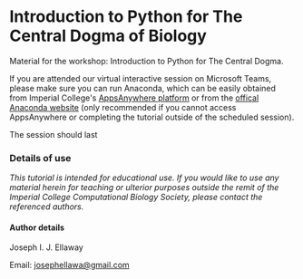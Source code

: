 # Introduction to Python for The Central Dogma of Biology

Material for the workshop: Introduction to Python for The Central Dogma. 

If you are attended our virtual interactive session on Microsoft Teams, please make sure you can run Anaconda, which can be easily obtained from Imperial College's [AppsAnywhere platform](https://softwarehub.imperial.ac.uk/) or from the [offical Anaconda website](https://www.anaconda.com/) (only recommended if you cannot access AppsAnywhere or completing the tutorial outside of the scheduled session). 

The session should last 

### Details of use

*This tutorial is intended for educational use. If you would like to use any material herein for teaching or ulterior purposes outside the remit of the Imperial College Computational Biology Society, please contact the referenced authors.*

#### Author details
Joseph I. J. Ellaway

Email: josephellawa@gmail.com
